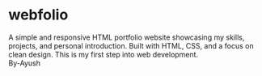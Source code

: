 # webfolio
A simple and responsive HTML portfolio website showcasing my skills, projects, and personal introduction. Built with HTML, CSS, and a focus on clean design. This is my first step into web development.
<br>
By-Ayush
